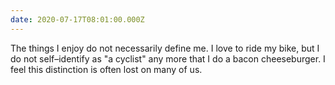 ```yaml
---
date: 2020-07-17T08:01:00.000Z
---
```

The things I enjoy do not necessarily define me. I love to ride my bike, but I do not self–identify as "a cyclist" any more that I do a bacon cheeseburger. I feel this distinction is often lost on many of us.
